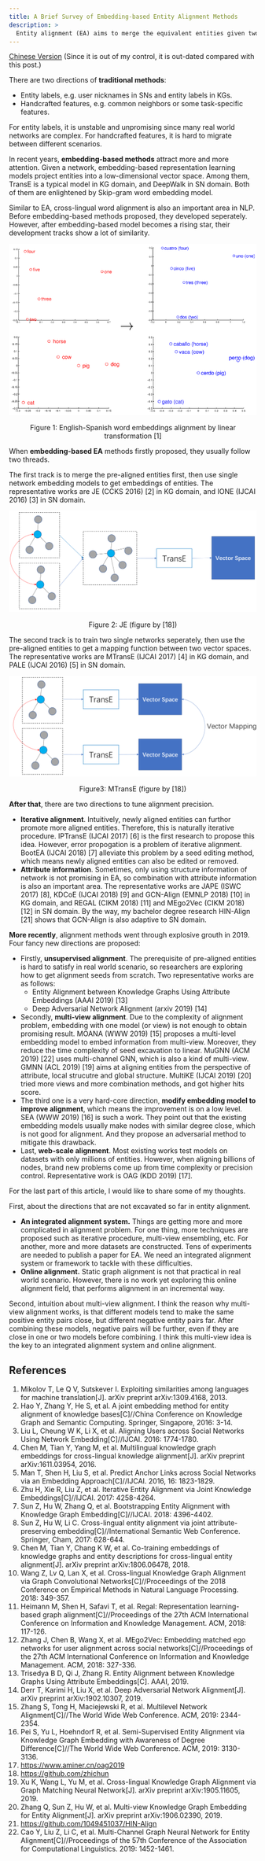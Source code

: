 ```yaml
---
title: A Brief Survey of Embedding-based Entity Alignment Methods
description: >
  Entity alignment (EA) aims to merge the equivalent entities given two networks, which is important to many applications. For example, cross-platform social network (SN) user alignment can be used for user profiling and user interests mining. Another example, cross-lingual knowledge graph (KG) alignment is able to assist cross-lingual information retrieval and machine translation. This post is a brief survey of embedding-based EA methods.
---
```


[Chinese Version](https://www.aminer.cn/research_report/5cecc3f41976c5c87c8bee63?download=false) (Since it is out of my control, it is out-dated compared with this post.)

There are two directions of **traditional methods**:

* Entity labels, e.g. user nicknames in SNs and entity labels in KGs.
* Handcrafted features, e.g. common neighbors or some task-specific features.

For entity labels, it is unstable and unpromising since many real world networks are complex. For handcrafted features, it is hard to migrate between different scenarios.

In recent years, **embedding-based methods** attract more and more attention. Given a network, embedding-based representation learning models project entities into a low-dimensional vector space. Among them, TransE is a typical model in KG domain, and DeepWalk in SN domain. Both of them are enlightened by Skip-gram word embedding model.

Similar to EA, cross-lingual word alignment is also an important area in NLP. Before embedding-based methods proposed, they developed seperately. However, after embedding-based model becomes a rising star, their development tracks show a lot of similarity.

![](/assets/img/blog/EA/en-sp.png)
<div align="center">Figure 1: English-Spanish word embeddings alignment by linear transformation [1]</div>

When **embedding-based EA** methods firstly proposed, they usually follow two threads.

The first track is to merge the pre-aligned entities first, then use single network embedding models to get embeddings of entities. The representative works are JE (CCKS 2016) [2] in KG domain, and IONE (IJCAI 2016) [3] in SN domain.

![](/assets/img/blog/EA/1.png)
<div align="center">Figure 2: JE (figure by [18])</div>

The second track is to train two single networks seperately, then use the pre-aligned entities to get a mapping function between two vector spaces. The representative works are MTransE (IJCAI 2017) [4] in KG domain, and PALE (IJCAI 2016) [5] in SN domain.

![](/assets/img/blog/EA/2.png)
<div align="center">Figure3: MTransE (figure by [18])</div>

**After that**, there are two directions to tune alignment precision.

* **Iterative alignment**. Intuitively, newly aligned entities can furthor promote more aligned entities. Therefore, this is naturally iterative procedure. IPTransE (IJCAI 2017) [6] is the first research to propose this idea. However, error propogation is a problem of iterative alignment. BootEA (IJCAI 2018) [7] alleviate this problem by a seed editing method, which means newly aligned entities can also be edited or removed.
* **Attribute information**. Sometimes, only using structure information of network is not promising in EA, so combination with attribute information is also an important area. The representative works are JAPE (ISWC 2017) [8], KDCoE (IJCAI 2018) [9] and GCN-Align (EMNLP 2018) [10] in KG domain, and REGAL (CIKM 2018) [11] and MEgo2Vec (CIKM 2018) [12] in SN domain. By the way, my bachelor degree research HIN-Align [21] shows that GCN-Align is also adaptive to SN domain.

**More recently**, alignment methods went through explosive grouth in 2019. Four fancy new directions are proposed:

* Firstly, **unsupervised alignment**. The prerequisite of pre-aligned entities is hard to satisfy in real world scenario, so researchers are exploring how to get alignment seeds from scratch. Two representative works are as follows:
    * Entity Alignment between Knowledge Graphs Using Attribute Embeddings (AAAI 2019) [13]
    * Deep Adversarial Network Alignment (arxiv 2019) [14]
* Secondly, **multi-view alignment**. Due to the complexity of alignment problem, embedding with one model (or view) is not enough to obtain promising result. MOANA (WWW 2019) [15] proposes a multi-level embedding model to embed information from multi-view. Moreover, they reduce the time complexity of seed excavation to linear. MuGNN (ACM 2019) [22] uses multi-channel GNN, which is also a kind of multi-view. GMNN (ACL 2019) [19] aims at aligning entities from the perspective of attribute, local strucutre and global structure. MultiKE (IJCAI 2019) [20] tried more views and more combination methods, and got higher hits score.
* The third one is a very hard-core direction, **modify embedding model to improve alignment**, which means the improvement is on a low level. SEA (WWW 2019) [16] is such a work. They point out that the existing embedding models usually make nodes with similar degree close, which is not good for alignment. And they propose an adversarial method to mitigate this drawback.
* Last, **web-scale alignment**. Most existing works test models on datasets with only millions of entities. However, when aligning billions of nodes, brand new problems come up from time complexity or precision control. Representative work is OAG (KDD 2019) [17].

For the last part of this article, I would like to share some of my thoughts.

First, about the directions that are not excavated so far in entity alignment.

* **An integrated alignment system.** Things are getting more and more complicated in alignment problem. For one thing, more techniques are proposed such as iterative procedure, multi-view ensembling, etc. For another, more and more datasets are constructed. Tens of experiments are needed to publish a paper for EA. We need an integrated alignment system or framework to tackle with these difficulties.
* **Online alignment.** Static graph alignment is not that practical in real world scenario. However, there is no work yet exploring this online alignment field, that performs alignment in an incremental way.

Second, intuition about multi-view alignment. I think the reason why multi-view alignment works, is that different models tend to make the same positive entity pairs close, but different negative entity pairs far. After combining these models, negative pairs will be further, even if they are close in one or two models before combining. I think this multi-view idea is the key to an integrated alignment system and online alignment.

## References

1. Mikolov T, Le Q V, Sutskever I. Exploiting similarities among languages for machine translation[J]. arXiv preprint arXiv:1309.4168, 2013.
2. Hao Y, Zhang Y, He S, et al. A joint embedding method for entity alignment of knowledge bases[C]//China Conference on Knowledge Graph and Semantic Computing. Springer, Singapore, 2016: 3-14.
3. Liu L, Cheung W K, Li X, et al. Aligning Users across Social Networks Using Network Embedding[C]//IJCAI. 2016: 1774-1780.
4. Chen M, Tian Y, Yang M, et al. Multilingual knowledge graph embeddings for cross-lingual knowledge alignment[J]. arXiv preprint arXiv:1611.03954, 2016.
5. Man T, Shen H, Liu S, et al. Predict Anchor Links across Social Networks via an Embedding Approach[C]//IJCAI. 2016, 16: 1823-1829.
6. Zhu H, Xie R, Liu Z, et al. Iterative Entity Alignment via Joint Knowledge Embeddings[C]//IJCAI. 2017: 4258-4264.
7. Sun Z, Hu W, Zhang Q, et al. Bootstrapping Entity Alignment with Knowledge Graph Embedding[C]//IJCAI. 2018: 4396-4402.
8. Sun Z, Hu W, Li C. Cross-lingual entity alignment via joint attribute-preserving embedding[C]//International Semantic Web Conference. Springer, Cham, 2017: 628-644.
9. Chen M, Tian Y, Chang K W, et al. Co-training embeddings of knowledge graphs and entity descriptions for cross-lingual entity alignment[J]. arXiv preprint arXiv:1806.06478, 2018.
10. Wang Z, Lv Q, Lan X, et al. Cross-lingual Knowledge Graph Alignment via Graph Convolutional Networks[C]//Proceedings of the 2018 Conference on Empirical Methods in Natural Language Processing. 2018: 349-357.
11. Heimann M, Shen H, Safavi T, et al. Regal: Representation learning-based graph alignment[C]//Proceedings of the 27th ACM International Conference on Information and Knowledge Management. ACM, 2018: 117-126.
12. Zhang J, Chen B, Wang X, et al. MEgo2Vec: Embedding matched ego networks for user alignment across social networks[C]//Proceedings of the 27th ACM International Conference on Information and Knowledge Management. ACM, 2018: 327-336.
13. Trisedya B D, Qi J, Zhang R. Entity Alignment between Knowledge Graphs Using Attribute Embeddings[C]. AAAI, 2019.
14. Derr T, Karimi H, Liu X, et al. Deep Adversarial Network Alignment[J]. arXiv preprint arXiv:1902.10307, 2019.
15. Zhang S, Tong H, Maciejewski R, et al. Multilevel Network Alignment[C]//The World Wide Web Conference. ACM, 2019: 2344-2354.
16. Pei S, Yu L, Hoehndorf R, et al. Semi-Supervised Entity Alignment via Knowledge Graph Embedding with Awareness of Degree Difference[C]//The World Wide Web Conference. ACM, 2019: 3130-3136.
17. https://www.aminer.cn/oag2019
18. https://github.com/zhichun
19. Xu K, Wang L, Yu M, et al. Cross-lingual Knowledge Graph Alignment via Graph Matching Neural Network[J]. arXiv preprint arXiv:1905.11605, 2019.
20. Zhang Q, Sun Z, Hu W, et al. Multi-view Knowledge Graph Embedding for Entity Alignment[J]. arXiv preprint arXiv:1906.02390, 2019.
21. https://github.com/1049451037/HIN-Align
22. Cao Y, Liu Z, Li C, et al. Multi-Channel Graph Neural Network for Entity Alignment[C]//Proceedings of the 57th Conference of the Association for Computational Linguistics. 2019: 1452-1461.